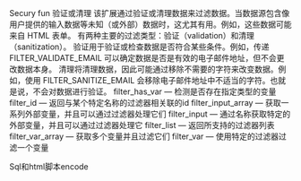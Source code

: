 Secury fun 验证或清理
该扩展通过验证或清理数据来过滤数据。当数据源包含像用户提供的输入数据等未知（或外部）数据时，这尤其有用。例如，这些数据可能来自 HTML 表单。 
有两种主要的过滤类型：验证（validation）和清理（sanitization）。 
验证用于验证或检查数据是否符合某些条件。例如，传递 FILTER_VALIDATE_EMAIL 可以确定数据是否是有效的电子邮件地址，但不会更改数据本身。 
清理将清理数据，因此可能通过移除不需要的字符来改变数据。例如，使用 FILTER_SANITIZE_EMAIL 会移除电子邮件地址中不适当的字符。也就是说，不会对数据进行验证。 
filter_has_var — 检测是否存在指定类型的变量
filter_id — 返回与某个特定名称的过滤器相关联的id
filter_input_array — 获取一系列外部变量，并且可以通过过滤器处理它们
filter_input — 通过名称获取特定的外部变量，并且可以通过过滤器处理它
filter_list — 返回所支持的过滤器列表
filter_var_array — 获取多个变量并且过滤它们
filter_var — 使用特定的过滤器过滤一个变量


Sql和html脚本encode
